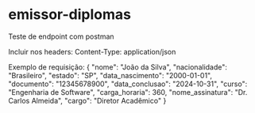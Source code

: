 # emissor-diplomas

Teste de endpoint com postman

Incluir nos headers:
Content-Type: application/json

Exemplo de requisição:
{
  "nome": "João da Silva",
  "nacionalidade": "Brasileiro",
  "estado": "SP",
  "data_nascimento": "2000-01-01",
  "documento": "12345678900",
  "data_conclusao": "2024-10-31",
  "curso": "Engenharia de Software",
  "carga_horaria": 360,
  "nome_assinatura": "Dr. Carlos Almeida",
  "cargo": "Diretor Acadêmico"
}
